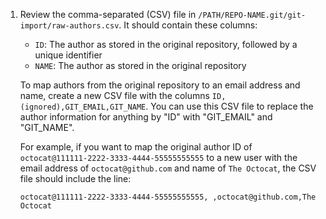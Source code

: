1. Review the comma-separated (CSV) file in `/PATH/REPO-NAME.git/git-import/raw-authors.csv`. It should contain these columns:
   - `ID`: The author as stored in the original repository, followed by a unique identifier
   - `NAME`: The author as stored in the original repository

   To map authors from the original repository to an email address and name, create a new CSV file with the columns `ID,(ignored),GIT_EMAIL,GIT_NAME`. You can use this CSV file to replace the author information for anything by "ID" with "GIT_EMAIL" and "GIT_NAME".

   For example, if you want to map the original author ID of `octocat@111111-2222-3333-4444-55555555555` to a new user with the email address of `octocat@github.com` and name of `The Octocat`, the CSV file should include the line:

   `octocat@111111-2222-3333-4444-55555555555, ,octocat@github.com,The Octocat`
